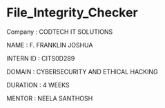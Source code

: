 # File_Integrity_Checker

Company : CODTECH IT SOLUTIONS

NAME : F. FRANKLIN JOSHUA

INTERN ID : CITS0D289

DOMAIN : CYBERSECURITY AND ETHICAL HACKING

DURATION : 4 WEEKS

MENTOR : NEELA SANTHOSH

